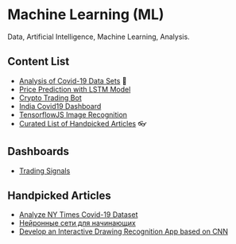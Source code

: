 # Machine Learning (ML)

Data, Artificial Intelligence, Machine Learning, Analysis.


## Content List

- [Analysis of Covid-19 Data Sets](https://github.com/Grievoushead/ML/tree/master/Covid19/Stats) 🦠
- [Price Prediction with LSTM Model](https://github.com/Grievoushead/ML/tree/master/Finance/PricePrediction)
- [Crypto Trading Bot](https://github.com/Grievoushead/ML/tree/master/Finance/TradingBot)
- [India Covid19 Dashboard](https://github.com/Grievoushead/ML/tree/master/Covid19/Dashboard/covid19india-react-master)
- [TensorflowJS Image Recognition](https://github.com/Grievoushead/ML/tree/master/Image/tsjs-image-class)
- [Curated List of Handpicked Articles](https://github.com/Grievoushead/ML/tree/master#handpicked-articles) 👓

## Dashboards

- [Trading Signals](https://sergeykozachenko.github.io/ML/Finance/trading-signals/build)


## Handpicked Articles

- [Analyze NY Times Covid-19 Dataset](https://towardsdatascience.com/analyze-ny-times-covid-19-dataset-86c802164210)
- [Нейронные сети для начинающих](https://habr.com/ru/post/312450/)
- [Develop an Interactive Drawing Recognition App based on CNN](https://towardsdatascience.com/develop-an-interactive-drawing-recognition-app-based-on-cnn-deploy-it-with-flask-95a805de10c0)
